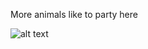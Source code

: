 More animals like to party here



![alt text](http://gifatron.com/wp-content/uploads/2013/02/party_hard_pug.gif "Dog party")
